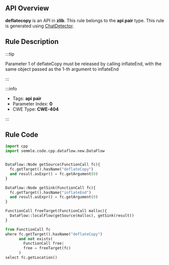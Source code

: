---
---


## API Overview
**deflatecopy** is an API in **zlib**. This rule belongs to the **api pair** type. This rule is generated using [ChatDetector](../../tools/ChatDetector).
## Rule Description

:::tip

Parameter 1 of deflateCopy must be released by calling inflateEnd, with the same object passed as the 1-th argument to inflateEnd

:::

:::info

- Tags: **api pair**
- Parameter Index: **0**
- CWE Type: **CWE-404**

:::

## Rule Code
```python
import cpp
import semmle.code.cpp.dataflow.new.DataFlow


DataFlow::Node getSource(FunctionCall fc){
  fc.getTarget().hasName("deflateCopy")
  and result.asExpr() = fc.getArgument(0)
}

DataFlow::Node getSink(FunctionCall fc){
  fc.getTarget().hasName("inflateEnd")
  and result.asExpr() = fc.getArgument(0)
}

FunctionCall freeTarget(FunctionCall malloc){
  DataFlow::localFlow(getSource(malloc), getSink(result))
}

from FunctionCall fc
where fc.getTarget().hasName("deflateCopy")
      and not exists(
        FunctionCall free| 
        free = freeTarget(fc)
      )
select fc.getLocation()
```
